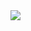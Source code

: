 <a href="https://meta.stackoverflow.com/users/44330/jason-s">
   <img src="https://www.gravatar.com/avatar/dd5a7ef1476fb01998a215b1642dfd07">
</a>
